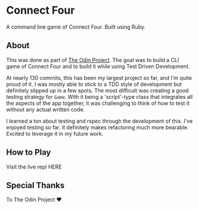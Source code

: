 # Connect Four

A command line game of Connect Four. Built using Ruby.

## About

This was done as part of [The Odin Project](https://theodinproject.com). The goal was to build a CLI game of Connect Four and to build it while using Test Driven Development.

At nearly 130 commits, this has been my largest project so far, and I'm quite proud of it. I was mostly able to stick to a TDD style of development but definitely slipped up in a few spots. The most difficult was creating a good testing strategy for `Game`. With it being a 'script'-type class that integrates all the aspects of the app together, it was challenging to think of how to test it without any actual written code.

I learned a ton about testing and rspec through the development of this. I've enjoyed testing so far. It definitely makes refactoring much more bearable. Excited to leverage it in my future work.

## How to Play

Visit the live repl HERE

## Special Thanks

To The Odin Project :heart: